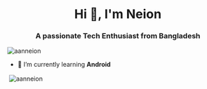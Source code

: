 <h1 align="center">Hi 👋, I'm Neion</h1>
<h3 align="center">A passionate Tech Enthusiast from Bangladesh</h3>

<p align="left"> <img src="https://komarev.com/ghpvc/?username=aanneion&label=Profile%20views&color=0e75b6&style=flat" alt="aanneion" /> </p>

- 🌱 I’m currently learning **Android**

<p>&nbsp;<img align="center" src="https://github-readme-stats.vercel.app/api?username=aanneion&show_icons=true&locale=en" alt="aanneion" /></p>
